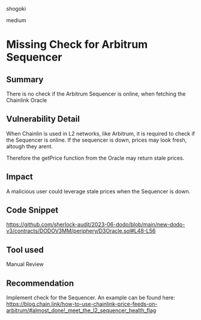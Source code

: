 shogoki

medium

# Missing Check for Arbitrum Sequencer

## Summary

There is no check if the Arbitrum Sequencer is online, when fetching the Chainlink Oracle

## Vulnerability Detail

When Chainlin is used in L2 networks, like Arbitrum, it is required to check if the Sequencer is online. If the sequencer is down, prices may look fresh, altough they arent.

Therefore the getPrice function from the Oracle may return stale prices.

## Impact

A malicious user could leverage stale prices when the Sequencer is down.

## Code Snippet

https://github.com/sherlock-audit/2023-06-dodo/blob/main/new-dodo-v3/contracts/DODOV3MM/periphery/D3Oracle.sol#L48-L56

## Tool used

Manual Review

## Recommendation

Implement check for the Sequencer.
An example can be found here:
https://blog.chain.link/how-to-use-chainlink-price-feeds-on-arbitrum/#almost_done!_meet_the_l2_sequencer_health_flag